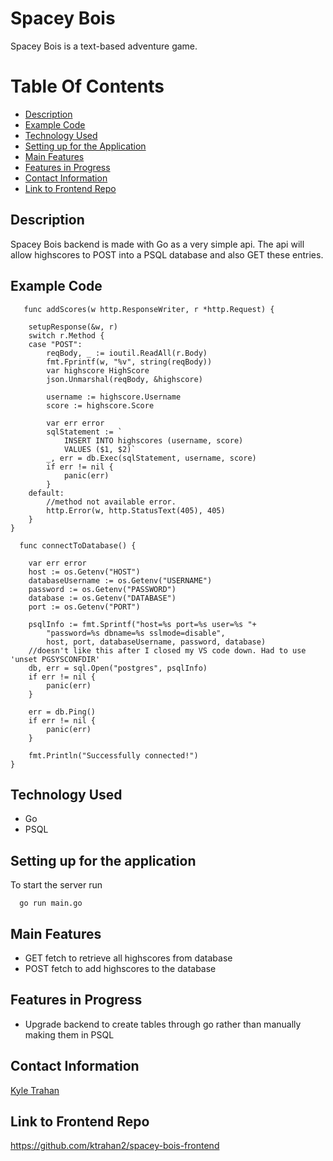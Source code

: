 # Spacey Bois

Spacey Bois is a text-based adventure game. 

# Table Of Contents 
- [Description](https://github.com/ktrahan2/spacey-bois-backend/tree/main#description)
- [Example Code](https://github.com/ktrahan2/spacey-bois-backend/tree/main#example-code)
- [Technology Used](https://github.com/ktrahan2/spacey-bois-backend/tree/main#technology-used)
- [Setting up for the Application](https://github.com/ktrahan2/spacey-bois-backend/tree/main#setting-up-for-the-application)
- [Main Features](https://github.com/ktrahan2/spacey-bois-backend/tree/main#main-features)
- [Features in Progress](https://github.com/ktrahan2/spacey-bois-backend/tree/main#features-in-progress)
- [Contact Information](https://github.com/ktrahan2/spacey-bois-backend/tree/main#contact-information)
- [Link to Frontend Repo](https://github.com/ktrahan2/spacey-bois-backend/tree/main#link-to-frontend-repo)

## Description

Spacey Bois backend is made with Go as a very simple api. The api will allow highscores to POST into a PSQL database and also GET these entries.

## Example Code 
```
   func addScores(w http.ResponseWriter, r *http.Request) {

	setupResponse(&w, r)
	switch r.Method {
	case "POST":
		reqBody, _ := ioutil.ReadAll(r.Body)
		fmt.Fprintf(w, "%v", string(reqBody))
		var highscore HighScore
		json.Unmarshal(reqBody, &highscore)

		username := highscore.Username
		score := highscore.Score

		var err error
		sqlStatement := `
			INSERT INTO highscores (username, score)
			VALUES ($1, $2)`
		_, err = db.Exec(sqlStatement, username, score)
		if err != nil {
			panic(err)
		}
	default:
		//method not available error.
		http.Error(w, http.StatusText(405), 405)
	}
} 
```
   
```
  func connectToDatabase() {

	var err error
	host := os.Getenv("HOST")
	databaseUsername := os.Getenv("USERNAME")
	password := os.Getenv("PASSWORD")
	database := os.Getenv("DATABASE")
	port := os.Getenv("PORT")

	psqlInfo := fmt.Sprintf("host=%s port=%s user=%s "+
		"password=%s dbname=%s sslmode=disable",
		host, port, databaseUsername, password, database)
	//doesn't like this after I closed my VS code down. Had to use 'unset PGSYSCONFDIR'
	db, err = sql.Open("postgres", psqlInfo)
	if err != nil {
		panic(err)
	}

	err = db.Ping()
	if err != nil {
		panic(err)
	}

	fmt.Println("Successfully connected!")
}
```

## Technology Used

- Go
- PSQL



## Setting up for the application

To start the server run

``` 
  go run main.go
```

## Main Features

- GET fetch to retrieve all highscores from database
- POST fetch to add highscores to the database

## Features in Progress

- Upgrade backend to create tables through go rather than manually making them in PSQL

## Contact Information

[Kyle Trahan](https://www.linkedin.com/in/kyle-trahan-8384678b/)

## Link to Frontend Repo
https://github.com/ktrahan2/spacey-bois-frontend



